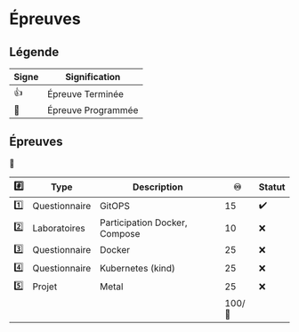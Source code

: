 # Épreuves

## Légende

| Signe              | Signification                 |
|--------------------|-------------------------------|
| :+1:               | Épreuve Terminée              |
| :calendar:         | Épreuve Programmée            |


## Épreuves

:tada:

|:hash:   | Type        | Description                                           |:infinity:| Statut           |
|---------|---------------|-----------------------------------------------------|---------|------------------|
| :one:   | Questionnaire | GitOPS                                              | 15      |:heavy_check_mark:|
| :two:   | Laboratoires  | Participation Docker, Compose                       | 10      |:x:|
| :three: | Questionnaire | Docker                                              | 25      |:x:|
| :four:  | Questionnaire | Kubernetes (kind)                                   | 25      |:x:|
| :five:  | Projet        | Metal                                               | 25      |:x:| 
|         |               |                                                     |100/:100:|                 |

